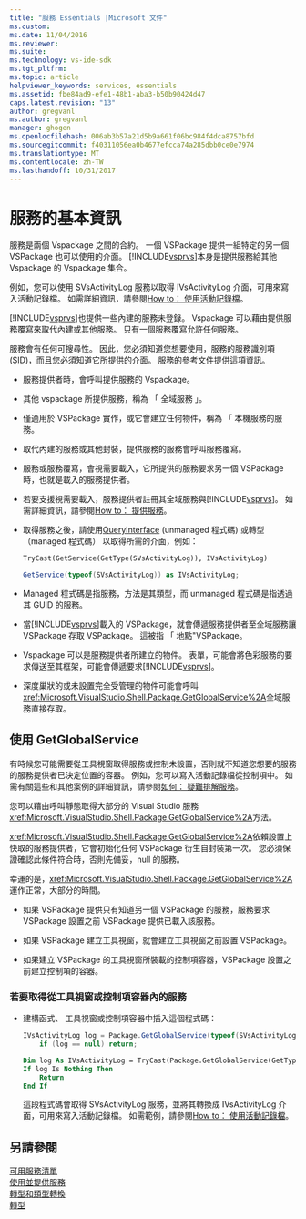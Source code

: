```yaml
---
title: "服務 Essentials |Microsoft 文件"
ms.custom: 
ms.date: 11/04/2016
ms.reviewer: 
ms.suite: 
ms.technology: vs-ide-sdk
ms.tgt_pltfrm: 
ms.topic: article
helpviewer_keywords: services, essentials
ms.assetid: fbe84ad9-efe1-48b1-aba3-b50b90424d47
caps.latest.revision: "13"
author: gregvanl
ms.author: gregvanl
manager: ghogen
ms.openlocfilehash: 006ab3b57a21d5b9a661f06bc984f4dca8757bfd
ms.sourcegitcommit: f40311056ea0b4677efcca74a285dbb0ce0e7974
ms.translationtype: MT
ms.contentlocale: zh-TW
ms.lasthandoff: 10/31/2017
---
```

# <a name="service-essentials"></a>服務的基本資訊
服務是兩個 Vspackage 之間的合約。 一個 VSPackage 提供一組特定的另一個 VSPackage 也可以使用的介面。 [!INCLUDE[vsprvs](../../code-quality/includes/vsprvs_md.md)]本身是提供服務給其他 Vspackage 的 Vspackage 集合。  
  
 例如，您可以使用 SVsActivityLog 服務以取得 IVsActivityLog 介面，可用來寫入活動記錄檔。 如需詳細資訊，請參閱[How to： 使用活動記錄檔](../../extensibility/how-to-use-the-activity-log.md)。  
  
 [!INCLUDE[vsprvs](../../code-quality/includes/vsprvs_md.md)]也提供一些內建的服務未登錄。 Vspackage 可以藉由提供服務覆寫來取代內建或其他服務。 只有一個服務覆寫允許任何服務。  
  
 服務會有任何可搜尋性。 因此，您必須知道您想要使用，服務的服務識別項 (SID)，而且您必須知道它所提供的介面。 服務的參考文件提供這項資訊。  
  
-   服務提供者時，會呼叫提供服務的 Vspackage。  
  
-   其他 vspackage 所提供服務，稱為 「 全域服務 」。  
  
-   僅適用於 VSPackage 實作，或它會建立任何物件，稱為 「 本機服務的服務。  
  
-   取代內建的服務或其他封裝，提供服務的服務會呼叫服務覆寫。  
  
-   服務或服務覆寫，會視需要載入，它所提供的服務要求另一個 VSPackage 時，也就是載入的服務提供者。  
  
-   若要支援視需要載入，服務提供者註冊其全域服務與[!INCLUDE[vsprvs](../../code-quality/includes/vsprvs_md.md)]。 如需詳細資訊，請參閱[How to： 提供服務](../../extensibility/how-to-provide-a-service.md)。  
  
-   取得服務之後，請使用[QueryInterface](/cpp/atl/queryinterface) (unmanaged 程式碼) 或轉型 （managed 程式碼） 以取得所需的介面，例如：  
  
    ```vb  
    TryCast(GetService(GetType(SVsActivityLog)), IVsActivityLog)  
    ```  
  
    ```csharp  
    GetService(typeof(SVsActivityLog)) as IVsActivityLog;  
    ```  
  
-   Managed 程式碼是指服務，方法是其類型，而 unmanaged 程式碼是指透過其 GUID 的服務。  
  
-   當[!INCLUDE[vsprvs](../../code-quality/includes/vsprvs_md.md)]載入的 VSPackage，就會傳遞服務提供者至全域服務讓 VSPackage 存取 VSPackage。 這被指 「 地點"VSPackage。  
  
-   Vspackage 可以是服務提供者所建立的物件。 表單，可能會將色彩服務的要求傳送至其框架，可能會傳遞要求[!INCLUDE[vsprvs](../../code-quality/includes/vsprvs_md.md)]。  
  
-   深度巢狀的或未設置完全受管理的物件可能會呼叫<xref:Microsoft.VisualStudio.Shell.Package.GetGlobalService%2A>全域服務直接存取。   
  
<a name="how-to-use-getglobalservice"></a>  
  
## <a name="use-getglobalservice"></a>使用 GetGlobalService  
  
有時候您可能需要從工具視窗取得服務或控制未設置，否則就不知道您想要的服務的服務提供者已決定位置的容器。 例如，您可以寫入活動記錄檔從控制項中。 如需有關這些和其他案例的詳細資訊，請參閱[如何： 疑難排解服務](../../extensibility/how-to-troubleshoot-services.md)。  
  
您可以藉由呼叫靜態取得大部分的 Visual Studio 服務<xref:Microsoft.VisualStudio.Shell.Package.GetGlobalService%2A>方法。  
  
<xref:Microsoft.VisualStudio.Shell.Package.GetGlobalService%2A>依賴設置上快取的服務提供者，它會初始化任何 VSPackage 衍生自封裝第一次。 您必須保證確認此條件符合時，否則先備妥，null 的服務。  
  
幸運的是，<xref:Microsoft.VisualStudio.Shell.Package.GetGlobalService%2A>運作正常，大部分的時間。  
  
-   如果 VSPackage 提供只有知道另一個 VSPackage 的服務，服務要求 VSPackage 設置之前 VSPackage 提供已載入該服務。  
  
-   如果 VSPackage 建立工具視窗，就會建立工具視窗之前設置 VSPackage。  
  
-   如果建立 VSPackage 的工具視窗所裝載的控制項容器，VSPackage 設置之前建立控制項的容器。  
  
### <a name="to-get-a-service-from-within-a-tool-window-or-control-container"></a>若要取得從工具視窗或控制項容器內的服務  
  
-   建構函式、 工具視窗或控制項容器中插入這個程式碼：  
  
    ```csharp  
    IVsActivityLog log = Package.GetGlobalService(typeof(SVsActivityLog)) as IVsActivityLog;
        if (log == null) return;
    ```  
    ```vb  
    Dim log As IVsActivityLog = TryCast(Package.GetGlobalService(GetType(SVsActivityLog)), IVsActivityLog)
    If log Is Nothing Then
        Return
    End If
    ```  
    
    這段程式碼會取得 SVsActivityLog 服務，並將其轉換成 IVsActivityLog 介面，可用來寫入活動記錄檔。 如需範例，請參閱[How to： 使用活動記錄檔](../../extensibility/how-to-use-the-activity-log.md)。  
  
## <a name="see-also"></a>另請參閱  
 [可用服務清單](../../extensibility/internals/list-of-available-services.md)   
 [使用並提供服務](../../extensibility/using-and-providing-services.md)   
 [轉型和類型轉換](/dotnet/csharp/programming-guide/types/casting-and-type-conversions)   
 [轉型](/cpp/cpp/casting)